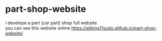 # part-shop-website
i develope a part (car part) shop full website  
you can see this website online https://aliking11sudo.github.io/part-shop-website/
